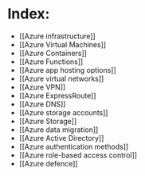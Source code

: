 # Index:
- [[Azure infrastructure]]
- [[Azure Virtual Machines]]
- [[Azure Containers]]
- [[Azure Functions]]
- [[Azure app hosting options]]
- [[Azure virtual networks]]
- [[Azure VPN]]
- [[Azure ExpressRoute]]
- [[Azure DNS]]
- [[Azure storage accounts]]
- [[Azure Storage]]
- [[Azure data migration]]
- [[Azure Active Directory]]
- [[Azure authentication methods]]
- [[Azure role-based access control]]
- [[Azure defence]]
